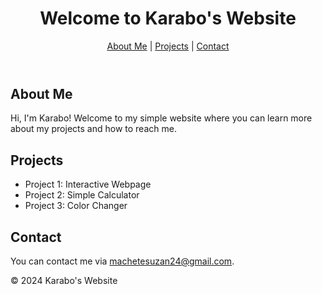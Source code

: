 <!DOCTYPE html>
<html lang="en">

<head>
  <meta charset="UTF-8">
  <meta name="viewport" content="width=device-width, initial-scale=1.0">
  <title>Karabo's Website</title>
</head>

<body>
  <header>
    <h1>Welcome to Karabo's Website</h1>
    <nav>
      <a href="#about">About Me</a> |
      <a href="#projects">Projects</a> |
      <a href="#contact">Contact</a>
    </nav>
  </header>

  <section id="about">
    <h2>About Me</h2>
    <p>Hi, I'm Karabo! Welcome to my simple website where you can learn more about my projects and how to reach me.</p>
  </section>

  <section id="projects">
    <h2>Projects</h2>
    <ul>
      <li>Project 1: Interactive Webpage</li>
      <li>Project 2: Simple Calculator</li>
      <li>Project 3: Color Changer</li>
    </ul>
  </section>

  <section id="contact">
    <h2>Contact</h2>
    <p>You can contact me via <a href="mailto:machetesuzan24@gmail.com">machetesuzan24@gmail.com</a>.</p>
  </section>

  <footer>
    <p>&copy; 2024 Karabo's Website</p>
  </footer>
</body>

</html>
